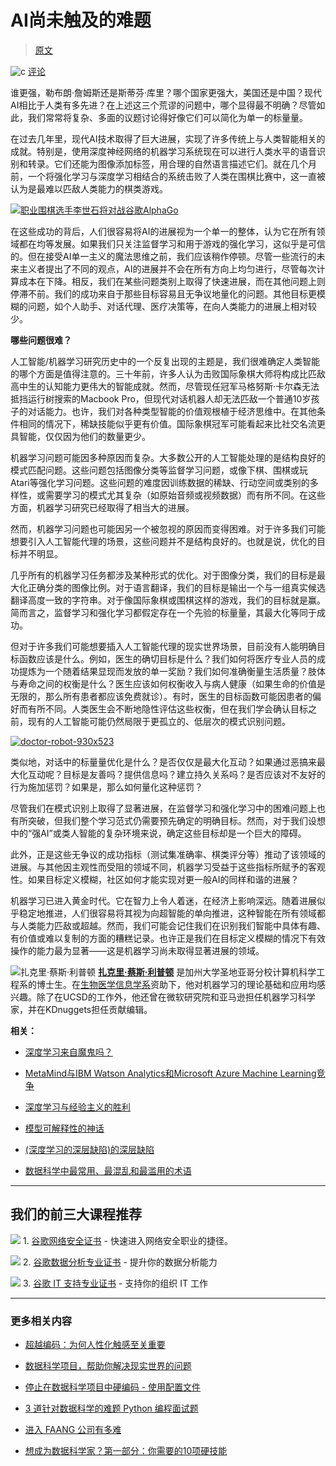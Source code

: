 # AI尚未触及的难题

> [原文](https://www.kdnuggets.com/2016/07/hard-problems-ai-cant-yet-touch.html)

![c](../Images/3d9c022da2d331bb56691a9617b91b90.png) [评论](#comments)

谁更强，勒布朗·詹姆斯还是斯蒂芬·库里？哪个国家更强大，美国还是中国？现代AI相比于人类有多先进？在上述这三个荒谬的问题中，哪个显得最不明确？尽管如此，我们常常将复杂、多面的议题讨论得好像它们可以简化为单一的标量量。

在过去几年里，现代AI技术取得了巨大进展，实现了许多传统上与人类智能相关的成就。特别是，使用深度神经网络的机器学习系统现在可以进行人类水平的语音识别和转录。它们还能为图像添加标签，用合理的自然语言描述它们。就在几个月前，一个将强化学习与深度学习相结合的系统击败了人类在围棋比赛中，这一直被认为是最难以匹敌人类能力的棋类游戏。

[![职业围棋选手李世石将对战谷歌AlphaGo](../Images/f39e5f7e6a0c02660fd67f34f65cc5d0.png)](/wp-content/uploads/alphago.jpg)

在这些成功的背后，人们很容易将AI的进展视为一个单一的整体，认为它在所有领域都在均等发展。如果我们只关注监督学习和用于游戏的强化学习，这似乎是可信的。但在接受AI单一主义的魔法思维之前，我们应该稍作停顿。尽管一些流行的未来主义者提出了不同的观点，AI的进展并不会在所有方向上均匀进行，尽管每次计算成本在下降。相反，我们在某些问题类别上取得了快速进展，而在其他问题上则停滞不前。我们的成功来自于那些目标容易且无争议地量化的问题。其他目标更模糊的问题，如个人助手、对话代理、医疗决策等，在向人类能力的进展上相对较少。

**哪些问题很难？**

人工智能/机器学习研究历史中的一个反复出现的主题是，我们很难确定人类智能的哪个方面是值得注意的。三十年前，许多人认为击败国际象棋大师将构成比匹敌高中生的认知能力更伟大的智能成就。然而，尽管现任冠军马格努斯·卡尔森无法抵挡运行树搜索的Macbook Pro，但现代对话机器人却无法匹敌一个普通10岁孩子的对话能力。也许，我们对各种类型智能的价值观根植于经济思维中。在其他条件相同的情况下，稀缺技能似乎更有价值。国际象棋冠军可能看起来比社交名流更具智能，仅仅因为他们的数量更少。

机器学习问题可能因多种原因而复杂。大多数公开的人工智能处理的是结构良好的模式匹配问题。这些问题包括图像分类等监督学习问题，或像下棋、围棋或玩Atari等强化学习问题。这些问题的难度因训练数据的稀缺、行动空间或类别的多样性，或需要学习的模式尤其复杂（如原始音频或视频数据）而有所不同。在这些方面，机器学习研究已经取得了相当大的进展。

然而，机器学习问题也可能因另一个被忽视的原因而变得困难。对于许多我们可能想要引入人工智能代理的场景，这些问题并不是结构良好的。也就是说，优化的目标并不明显。

几乎所有的机器学习任务都涉及某种形式的优化。对于图像分类，我们的目标是最大化正确分类的图像比例。对于语言翻译，我们的目标是输出一个与一组真实候选翻译高度一致的字符串。对于像国际象棋或围棋这样的游戏，我们的目标就是赢。简而言之，监督学习和强化学习都假定存在一个先验的标量量，其最大化等同于成功。

但对于许多我们可能想要插入人工智能代理的现实世界场景，目前没有人能明确目标函数应该是什么。例如，医生的确切目标是什么？我们如何将医疗专业人员的成功提炼为一个随着结果显现而发放的单一奖励？我们如何准确衡量生活质量？肢体与寿命之间的权衡是什么？医生应该如何权衡收入与病人健康（如果生命的价值是无限的，那么所有患者都应该免费就诊）。有时，医生的目标函数可能因患者的偏好而有所不同。人类医生会不断地隐性评估这些权衡，但在我们学会确认目标之前，现有的人工智能可能仍然局限于更孤立的、低层次的模式识别问题。

[![doctor-robot-930x523](../Images/6ea76c72845c855c3a1ab506b6343361.png)](/wp-content/uploads/doctor-robot-930x523.jpg)

类似地，对话中的标量量优化是什么？是否仅仅是最大化互动？如果通过恶搞来最大化互动呢？目标是友善吗？提供信息吗？建立持久关系吗？是否应该对不友好的行为施加惩罚？如果是，那么如何量化这种惩罚？

尽管我们在模式识别上取得了显著进展，在监督学习和强化学习中的困难问题上也有所突破，但我们整个学习范式仍需要预先确定的明确目标。然而，对于我们设想中的“强AI”或类人智能的复杂环境来说，确定这些目标却是一个巨大的障碍。

此外，正是这些无争议的成功指标（测试集准确率、棋类评分等）推动了该领域的进展。与其他因主观性而受阻的领域不同，机器学习受益于这些指标所赋予的客观性。如果目标定义模糊，社区如何才能实现对更一般AI的同样和谐的进展？

机器学习已进入黄金时代。它在智力上令人着迷，在经济上影响深远。随着进展似乎稳定地推进，人们很容易将其视为向超智能的单向推进，这种智能在所有领域都与人类能力匹敌或超越。然而，我们可能会记住我们在识别我们智能中具体有趣、有价值或难以复制的方面的糟糕记录。也许正是我们在目标定义模糊的情况下有效操作的能力最为显著——这是机器学习尚未取得显著进展的领域。

![扎克里·蔡斯·利普顿](../Images/240b273c667af1a53a99fd93d1fd39ce.png) **[扎克里·蔡斯·利普顿](http://zacklipton.com)** 是加州大学圣地亚哥分校计算机科学工程系的博士生。在[生物医学信息学系](http://healthsciences.ucsd.edu/som/medicine/divisions/dbmi/pages/default.aspx)资助下，他对机器学习的理论基础和应用均感兴趣。除了在UCSD的工作外，他还曾在微软研究院和亚马逊担任机器学习科学家，并在KDnuggets担任贡献编辑。

**相关：**

+   [深度学习来自魔鬼吗？](/2015/10/deep-learning-vapnik-einstein-devil-yandex-conference.html)

+   [MetaMind与IBM Watson Analytics和Microsoft Azure Machine Learning竞争](/2015/01/metamind-ibm-watson-analytics-microsoft-azure-machine-learning.html)

+   [深度学习与经验主义的胜利](/2015/07/deep-learning-triumph-empiricism-over-theoretical-mathematical-guarantees.html)

+   [模型可解释性的神话](/2015/04/model-interpretability-neural-networks-deep-learning.html)

+   [(深度学习的深层缺陷)的深层缺陷](/2015/01/deep-learning-flaws-universal-machine-learning.html)

+   [数据科学中最常用、最混乱和最滥用的术语](/2015/02/data-science-confusing-jargon-abused.html)

* * *

## 我们的前三大课程推荐

![](../Images/0244c01ba9267c002ef39d4907e0b8fb.png) 1\. [谷歌网络安全证书](https://www.kdnuggets.com/google-cybersecurity) - 快速进入网络安全职业的捷径。

![](../Images/e225c49c3c91745821c8c0368bf04711.png) 2\. [谷歌数据分析专业证书](https://www.kdnuggets.com/google-data-analytics) - 提升你的数据分析能力

![](../Images/0244c01ba9267c002ef39d4907e0b8fb.png) 3\. [谷歌 IT 支持专业证书](https://www.kdnuggets.com/google-itsupport) - 支持你的组织 IT 工作

* * *

### 更多相关内容

+   [超越编码：为何人性化触感至关重要](https://www.kdnuggets.com/beyond-coding-why-the-human-touch-matters)

+   [数据科学项目，帮助你解决现实世界的问题](https://www.kdnuggets.com/2022/11/data-science-projects-help-solve-real-world-problems.html)

+   [停止在数据科学项目中硬编码 - 使用配置文件](https://www.kdnuggets.com/2023/06/stop-hard-coding-data-science-project-config-files-instead.html)

+   [3 道针对数据科学的难题 Python 编程面试题](https://www.kdnuggets.com/2023/03/3-hard-python-coding-interview-questions-data-science.html)

+   [进入 FAANG 公司有多难](https://www.kdnuggets.com/2023/05/hard-get-faang-companies.html)

+   [想成为数据科学家？第一部分：你需要的10项硬技能](https://www.kdnuggets.com/want-to-become-a-data-scientist-part-1-10-hard-skills-you-need)
